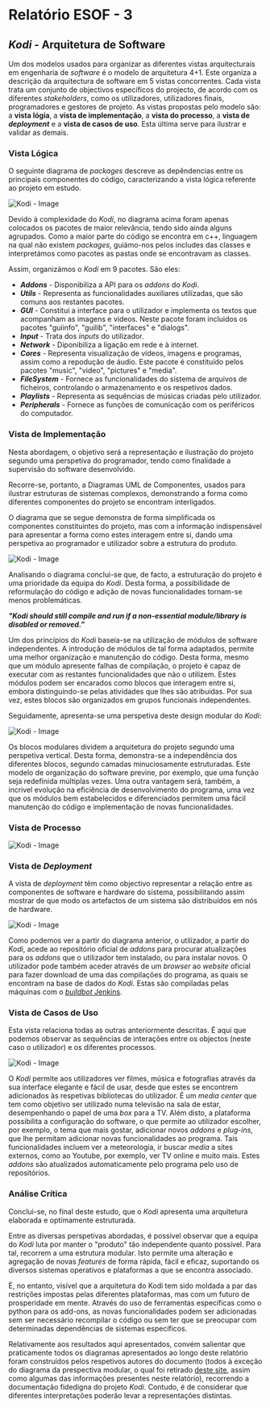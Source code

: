 # Relatório ESOF - 3

## *Kodi* - Arquitetura de Software

Um dos modelos usados para organizar as diferentes vistas arquitecturais em engenharia de *software* é o modelo de arquitetura 4+1. Este organiza a descrição da arquitectura de software em 5 vistas concorrentes. Cada vista trata um conjunto de objectivos específicos do projecto, de acordo com os diferentes *stakeholders*, como os utilizadores, utilizadores finais, programadores e gestores de projeto.
As vistas propostas pelo modelo são: a **vista lógia**, a **vista de implementação**, a **vista do processo**, a **vista de** **_deployment_** e a **vista de casos de uso**. Esta última serve para ilustrar e validar as demais.


### Vista Lógica 
O seguinte diagrama de *packages* descreve as depêndencias entre os principais componentes do código, caracterizando a vista lógica referente ao projeto em estudo. 

![Kodi - Image](https://github.com/Pedrock/xbmc/blob/master/ESOF-docs/Images/logical-view.png)

Devido à complexidade do *Kodi*, no diagrama acima foram apenas colocados os pacotes de maior relevância, tendo sido ainda alguns agrupados.
Como a maior parte do código se encontra em c++, linguagem na qual não existem *packages*, guiámo-nos pelos includes das classes e interpretámos como pacotes as pastas onde se encontravam as classes.

Assim, organizámos o *Kodi* em 9 pacotes. São eles:
  - **_Addons_** - Disponibiliza a API para os *addons* do *Kodi*.
  - **_Utils_** - Representa as funcionalidades auxiliares utilizadas, que são comuns aos restantes pacotes.
  - **_GUI_** - Constitui a interface para o utilizador e implementa os textos que acompanham as imagens e videos. Neste pacote foram incluidos os pacotes "guiinfo", "guilib", "interfaces" e "dialogs".
  - **_Input_** - Trata dos *inputs* do utilizador.
  - **_Network_** - Diponibiliza a ligação em rede e à internet.
  - **_Cores_** - Representa visualização de videos, imagens e programas, assim como a repodução de áudio. Este pacote é constituído pelos pacotes "music", "video", "pictures" e "media".
  - **_FileSystem_** - Fornece as funcionalidades do sistema de arquivos de ficheiros, controlando o armazenamento e os respetivos dados.
  - **_Playlists_** - Representa as sequências de músicas criadas pelo utilizador.
  - **_Peripherals_** - Fornece as funções de comunicação com os periféricos do computador.

### Vista de Implementação


Nesta abordagem, o objetivo será a representação e ilustração do projeto segundo uma perspetiva do programador, tendo como finalidade a supervisão do software desenvolvido.

Recorre-se, portanto, a Diagramas UML de Componentes, usados para ilustrar estruturas de sistemas complexos, demonstrando a forma como diferentes componentes do projeto se encontram interligados.

O diagrama que se segue demonstra de forma simplificada os componentes constituintes do projeto, mas com a informação indispensável para apresentar a forma como estes interagem entre si, dando uma perspetiva ao programador e utilizador sobre a estrutura do produto.

![Kodi - Image](https://github.com/Pedrock/xbmc/blob/master/ESOF-docs/Images/development_view.png)

Analisando o diagrama conclui-se que, de facto, a estruturação do projeto é uma prioridade da equipa do *Kodi*. Desta forma, a possibilidade de reformulação do código e adição de novas funcionalidades tornam-se menos problemáticas.



**_"Kodi should still compile and run if a non-essential module/library is disabled or removed.”_**

Um dos princípios do *Kodi* baseia-se na utilização de módulos de software independentes. A introdução de módulos de tal forma adaptados, permite uma melhor organização e manutenção do código. Desta forma, mesmo que um módulo apresente falhas de compilação, o projeto é capaz de executar com as restantes funcionalidades que não o utilizem. Estes módulos podem ser encarados como blocos que interagem entre si, embora distinguindo-se pelas atividades que lhes são atribuidas. Por sua vez, estes blocos são organizados em grupos funcionais independentes.

Seguidamente, apresenta-se uma perspetiva deste design modular do *Kodi*:

![Kodi - Image](https://github.com/Pedrock/xbmc/blob/master/ESOF-docs/Images/modular_design.png)

Os blocos modulares dividem a arquitetura do projeto segundo uma perspetiva vertical. Desta forma, demonstra-se a independência dos diferentes blocos, segundo camadas minuciosamente estruturadas. Este modelo de organização do software previne, por exemplo, que uma função seja redefinida múltiplas vezes. Uma outra vantagem será, também, a incrivel evolução na eficiência de desenvolvimento do programa, uma vez que os módulos bem estabelecidos e diferenciados permitem uma fácil manutenção do código e implementação de novas funcionalidades.

### Vista de Processo

![Kodi - Image](https://github.com/Pedrock/xbmc/blob/master/ESOF-docs/Images/process-view.bmp)

### Vista de *Deployment* 

A vista de *deployment* têm como objectivo representar a relação entre as componentes de software e hardware do sistema, possibilitando assim mostrar de que modo os artefactos de um sistema são distribuídos em nós de hardware.

![Kodi - Image](https://github.com/Pedrock/xbmc/blob/master/ESOF-docs/Images/deployment-view.png)

Como podemos ver a partir do diagrama anterior, o utilizador, a partir do *Kodi*, acede ao repositório oficial de *addons* para procurar atualizações para os *addons* que o utilizador tem instalado, ou para instalar novos. O utilizador pode também aceder através de um *browser* ao *website* oficial para fazer download de uma das compilações do programa, as quais se encontram na base de dados do *Kodi*. Estas são compiladas pelas máquinas com o [*buildbot* Jenkins](http://jenkins.kodi.tv/).

### Vista de Casos de Uso

Esta vista relaciona todas as outras anteriormente descritas. É aqui que podemos observar as sequências de interações entre os objectos (neste caso o utilizador) e os diferentes processos.

![Kodi - Image](https://github.com/Pedrock/xbmc/blob/master/ESOF-docs/Images/use-case-diagram.png)


O *Kodi* permite aos utilizadores ver filmes, música e fotografias através da sua interface elegante e fácil de usar, desde que estes se encontrem adicionados às respetivas bibliotecas do utilizador. É um *media center* que tem como objetivo ser utilizado numa televisão na sala de estar, desempenhando o papel de uma *box* para a TV. Além disto, a plataforma possibilita a configuração do software, o que permite ao utilizador escolher, por exemplo, o tema que mais gostar, adicionar novos *addons* e *plug-ins*, que lhe permitam adicionar novas funcionalidades ao programa. Tais funcionalidades incluem ver a meteorologia, ir buscar *media* a sites externos, como ao Youtube, por exemplo, ver TV online e muito mais. Estes *addons* são atualizados automaticamente pelo programa pelo uso de repositórios.

### Análise Crítica

Conclui-se, no final deste estudo, que o *Kodi* apresenta uma arquitetura elaborada e optimamente estruturada.

Entre as diversas perspetivas abordadas, é possivel observar que a equipa do *Kodi* luta por manter o "produto" tão independente quanto possível. Para tal, recorrem a uma estrutura modular. Isto permite uma alteração e agregação de novas *features* de forma rápida, fácil e eficaz, suportando os diversos sistemas operativos e plataformas a que se encontra associado.

É, no entanto, visível que a arquitetura do Kodi tem sido moldada a par das restrições impostas pelas diferentes plataformas, mas com um futuro de prosperidade em mente. Através do uso de ferramentas específicas como o python para os add-ons, as novas funcionalidades podem ser adicionadas sem ser necessário recompilar o código ou sem ter que se preocupar com determinadas dependências de sistemas específicos.

Relativamente aos resultados aqui apresentados, convém salientar que praticamente todos os diagramas apresentados ao longo deste relatório foram construídos pelos respetivos autores do documento (todos à exceção do diagrama da prespectiva modular, o qual foi retirado [deste site](http://delftswa.github.io/chapters/kodi/index.html), assim como algumas das informações presentes neste relatório), recorrendo a documentação fidedigna do projeto *Kodi*. Contudo, é de considerar que diferentes interpretações poderão levar a representações distintas.
